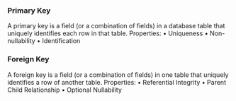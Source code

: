 ### Primary Key
A primary key is a field (or a combination of fields) in
a database table that uniquely identifies each row in
that table.
Properties:
• Uniqueness
• Non-nullability
• Identification

### Foreign Key
A foreign key is a field (or a combination of fields) in
one table that uniquely identifies a row of another
table.
Properties:
• Referential Integrity
• Parent Child Relationship
• Optional Nullability